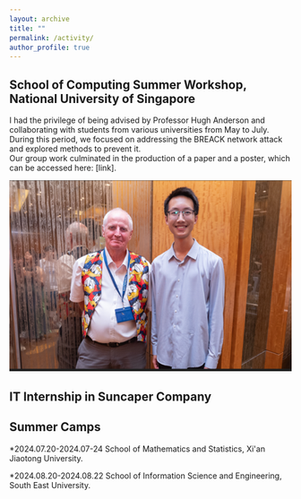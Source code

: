 ```yaml
---
layout: archive
title: ""
permalink: /activity/
author_profile: true
---
```



## School of Computing Summer Workshop, National University of Singapore

I had the privilege of being advised by Professor Hugh Anderson and collaborating with students from various universities from May to July. During this period, we focused on addressing the BREACK network attack and explored methods to prevent it.   
Our group work culminated in the production of a paper and a poster, which can be accessed here: [link].

![Photo with Prof. Anderson](photo_with_hugh.png)


## IT Internship in Suncaper Company



## Summer Camps


*2024.07.20-2024.07-24  School of Mathematics and Statistics, Xi'an Jiaotong University.

*2024.08.20-2024.08.22 School of Information Science and Engineering, South East University.


